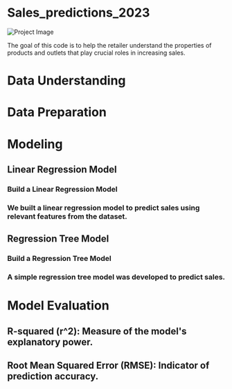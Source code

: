 # Sales_predictions_2023
![Project Image](https://github.com/souadkhailia/sales_predictions_2023/blob/main/Supermarket-data-1200x628.jpg?raw=true)

The goal of this code is to help the retailer understand the properties of products and outlets that play crucial roles in increasing sales.
# Data Understanding
# Data Preparation
# Modeling
## Linear Regression Model
### Build a Linear Regression Model
### We built a linear regression model to predict sales using relevant features from the dataset.
## Regression Tree Model
### Build a Regression Tree Model
### A simple regression tree model was developed to predict sales.
# Model Evaluation
## R-squared (r^2): Measure of the model's explanatory power.
## Root Mean Squared Error (RMSE): Indicator of prediction accuracy.
